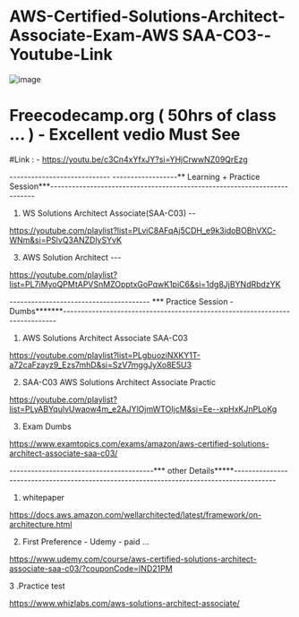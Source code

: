 
# AWS-Certified-Solutions-Architect-Associate-Exam-AWS SAA-CO3--Youtube-Link

![image](https://github.com/Siddhartha082/AWS-Certified-Solutions-Architect---Associate--Exam-AWS--SAA-CO3--Youtube-Link/assets/110781138/e713e654-4487-49f8-a133-79950899e0aa)


# Freecodecamp.org ( 50hrs of class ... ) - Excellent vedio Must See

#Link : - https://youtu.be/c3Cn4xYfxJY?si=YHjCrwwNZ09QrEzg


---------------------------- ------------------** Learning + Practice Session***-------------------------------------------------------------------------

1. WS Solutions Architect Associate(SAA-C03) --

https://youtube.com/playlist?list=PLviC8AFqAj5CDH_e9k3idoBOBhVXC-WNm&si=PSlvQ3ANZDlySYvK

3. AWS Solution Architect ---

https://youtube.com/playlist?list=PL7iMyoQPMtAPVSnMZOpptxGoPqwK1piC6&si=1dg8JjBYNdRbdzYK


--------------------------------------- *** Practice Session - Dumbs*******----------------------------------------------------------------------------

1. AWS Solutions Architect Associate SAA-C03
   
https://youtube.com/playlist?list=PLgbuoziNXKY1T-a72caFzayz9_Ezs7mhD&si=SzV7mggJyXo8E5U3

2. SAA-C03 AWS Solutions Architect Associate Practic
   
https://youtube.com/playlist?list=PLyABYqulvUwaow4m_e2AJYlOjmWTOIjcM&si=Ee--xpHxKJnPLoKg

3. Exam Dumbs
   
https://www.examtopics.com/exams/amazon/aws-certified-solutions-architect-associate-saa-c03/

----------------------------------------*** other Details*****-----------------------------------------------------------------------------------------

1. whitepaper
   
https://docs.aws.amazon.com/wellarchitected/latest/framework/on-architecture.html

2. First Preference - Udemy - paid ...
   
https://www.udemy.com/course/aws-certified-solutions-architect-associate-saa-c03/?couponCode=IND21PM

3 .Practice test

https://www.whizlabs.com/aws-solutions-architect-associate/













